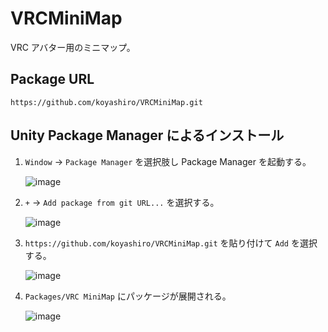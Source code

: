 # VRCMiniMap

VRC アバター用のミニマップ。

## Package URL

`https://github.com/koyashiro/VRCMiniMap.git`

## Unity Package Manager によるインストール

1. `Window` -> `Package Manager` を選択肢し Package Manager を起動する。

   ![image](https://user-images.githubusercontent.com/6698252/126033210-9ec5dd9e-46cd-45a6-830d-eab51171ee68.png)

2. `+` -> `Add package from git URL...` を選択する。

   ![image](https://user-images.githubusercontent.com/6698252/126033246-b82e6d11-198e-4617-a006-ebf086518892.png)

3. `https://github.com/koyashiro/VRCMiniMap.git` を貼り付けて `Add` を選択する。

   ![image](https://user-images.githubusercontent.com/6698252/126445123-54e7f8d4-8c32-4923-9123-50dd1b57c220.png)

4. `Packages/VRC MiniMap` にパッケージが展開される。

   ![image](https://user-images.githubusercontent.com/6698252/126445656-2285eb4d-4d0a-492e-b2c3-c944de2cb3f0.png)
